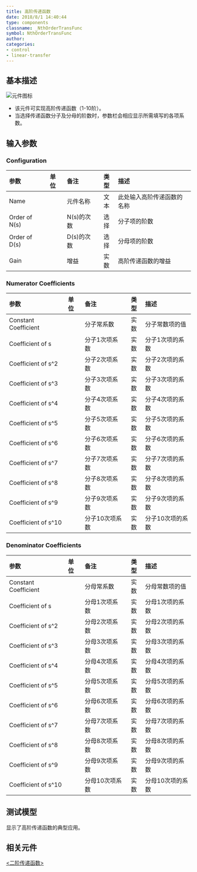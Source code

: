 ```yaml
---
title: 高阶传递函数
date: 2018/8/1 14:40:44
type: components
classname: _NthOrderTransFunc
symbol: NthOrderTransFunc
author: 
categories: 
- control
- linear-transfer
---
```

## <span id="comp_desc">基本描述</span>
![元件图标]()

+ 该元件可实现高阶传递函数（1-10阶）。
+ 当选择传递函数分子及分母的阶数时，参数栏会相应显示所需填写的各项系数。

## <span id="comp_params">输入参数</span>
### <span id="comp_params_group_Configuration">Configuration</span>
| 参数 | 单位 | 备注 | 类型 | 描述 |
| :--- | :--- | :--- | :--: | :--- |
| <span id="comp_params_param_Name">Name</span> |  | 元件名称 | 文本 | 此处输入高阶传递函数的名称 |
| <span id="comp_params_param_m">Order of N(s)</span> |  | N(s)的次数 | 选择 | 分子项的阶数 |
| <span id="comp_params_param_n">Order of D(s)</span> |  | D(s)的次数 | 选择 | 分母项的阶数 |
| <span id="comp_params_param_G">Gain</span> |  | 增益 | 实数 | 高阶传递函数的增益 |

[Name]: #comp_params_param_Name "Name"
[Order of N(s)]: #comp_params_param_m "Order of N(s)"
[Order of D(s)]: #comp_params_param_n "Order of D(s)"
[Gain]: #comp_params_param_G "Gain"

### <span id="comp_params_group_NumeratorCoefficients">Numerator Coefficients</span>
| 参数 | 单位 | 备注 | 类型 | 描述 |
| :--- | :--- | :--- | :--: | :--- |
| <span id="comp_params_param_N0">Constant Coefficient</span> |  | 分子常系数 | 实数 | 分子常数项的值 |
| <span id="comp_params_param_N1">Coefficient of s</span> |  | 分子1次项系数 | 实数 | 分子1次项的系数 |
| <span id="comp_params_param_N2">Coefficient of s^2</span> |  | 分子2次项系数 | 实数 | 分子2次项的系数 |
| <span id="comp_params_param_N3">Coefficient of s^3</span> |  | 分子3次项系数 | 实数 | 分子3次项的系数 |
| <span id="comp_params_param_N4">Coefficient of s^4</span> |  | 分子4次项系数 | 实数 | 分子4次项的系数 |
| <span id="comp_params_param_N5">Coefficient of s^5</span> |  | 分子5次项系数 | 实数 | 分子5次项的系数 |
| <span id="comp_params_param_N6">Coefficient of s^6</span> |  | 分子6次项系数 | 实数 | 分子6次项的系数 |
| <span id="comp_params_param_N7">Coefficient of s^7</span> |  | 分子7次项系数 | 实数 | 分子7次项的系数 |
| <span id="comp_params_param_N8">Coefficient of s^8</span> |  | 分子8次项系数 | 实数 | 分子8次项的系数 |
| <span id="comp_params_param_N9">Coefficient of s^9</span> |  | 分子9次项系数 | 实数 | 分子9次项的系数 |
| <span id="comp_params_param_N10">Coefficient of s^10</span> |  | 分子10次项系数 | 实数 | 分子10次项的系数 |

[Constant Coefficient]: #comp_params_param_N0 "Constant Coefficient"
[Coefficient of s]: #comp_params_param_N1 "Coefficient of s"
[Coefficient of s^2]: #comp_params_param_N2 "Coefficient of s^2"
[Coefficient of s^3]: #comp_params_param_N3 "Coefficient of s^3"
[Coefficient of s^4]: #comp_params_param_N4 "Coefficient of s^4"
[Coefficient of s^5]: #comp_params_param_N5 "Coefficient of s^5"
[Coefficient of s^6]: #comp_params_param_N6 "Coefficient of s^6"
[Coefficient of s^7]: #comp_params_param_N7 "Coefficient of s^7"
[Coefficient of s^8]: #comp_params_param_N8 "Coefficient of s^8"
[Coefficient of s^9]: #comp_params_param_N9 "Coefficient of s^9"
[Coefficient of s^10]: #comp_params_param_N10 "Coefficient of s^10"

### <span id="comp_params_group_DenominatorCoefficients">Denominator Coefficients</span>
| 参数 | 单位 | 备注 | 类型 | 描述 |
| :--- | :--- | :--- | :--: | :--- |
| <span id="comp_params_param_D0">Constant Coefficient</span> |  | 分母常系数 | 实数 | 分母常数项的值 |
| <span id="comp_params_param_D1">Coefficient of s</span> |  | 分母1次项系数 | 实数 | 分母1次项的系数 |
| <span id="comp_params_param_D2">Coefficient of s^2</span> |  | 分母2次项系数 | 实数 | 分母2次项的系数 |
| <span id="comp_params_param_D3">Coefficient of s^3</span> |  | 分母3次项系数 | 实数 | 分母3次项的系数 |
| <span id="comp_params_param_D4">Coefficient of s^4</span> |  | 分母4次项系数 | 实数 | 分母4次项的系数 |
| <span id="comp_params_param_D5">Coefficient of s^5</span> |  | 分母5次项系数 | 实数 | 分母5次项的系数 |
| <span id="comp_params_param_D6">Coefficient of s^6</span> |  | 分母6次项系数 | 实数 | 分母6次项的系数 |
| <span id="comp_params_param_D7">Coefficient of s^7</span> |  | 分母7次项系数 | 实数 | 分母7次项的系数 |
| <span id="comp_params_param_D8">Coefficient of s^8</span> |  | 分母8次项系数 | 实数 | 分母8次项的系数 |
| <span id="comp_params_param_D9">Coefficient of s^9</span> |  | 分母9次项系数 | 实数 | 分母9次项的系数 |
| <span id="comp_params_param_D10">Coefficient of s^10</span> |  | 分母10次项系数 | 实数 | 分母10次项的系数 |

[Constant Coefficient-2]: #comp_params_param_D0 "Constant Coefficient"
[Coefficient of s-2]: #comp_params_param_D1 "Coefficient of s"
[Coefficient of s^2-2]: #comp_params_param_D2 "Coefficient of s^2"
[Coefficient of s^3-2]: #comp_params_param_D3 "Coefficient of s^3"
[Coefficient of s^4-2]: #comp_params_param_D4 "Coefficient of s^4"
[Coefficient of s^5-2]: #comp_params_param_D5 "Coefficient of s^5"
[Coefficient of s^6-2]: #comp_params_param_D6 "Coefficient of s^6"
[Coefficient of s^7-2]: #comp_params_param_D7 "Coefficient of s^7"
[Coefficient of s^8-2]: #comp_params_param_D8 "Coefficient of s^8"
[Coefficient of s^9-2]: #comp_params_param_D9 "Coefficient of s^9"
[Coefficient of s^10-2]: #comp_params_param_D10 "Coefficient of s^10"

## <span id="comp_example">测试模型</span>
[<test NthOrderTransFunc>](<test link>)显示了高阶传递函数的典型应用。

## <span id="comp_seealso">相关元件</span>
[<二阶传递函数>](<test link>)



